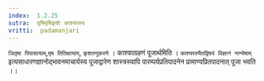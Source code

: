```yaml
---
index:  1.2.25
sutra:  तृषिमृषिकृशेः काश्यपस्य
vritti:  padamanjari
---
```


`ञितृषा पिपासायाम्`,`मृष तितिक्षायाम्`, `कृशतनूकरणे` । काश्यपग्रहणं पूजार्थमिति । `काश्यपस्यैतद्विषयं विज्ञानं नान्येषाम्` इत्यसाधारणज्ञानोद्भावनमाचार्यस्य पूजाद्वारेण शास्त्रस्यापि पारम्पर्यप्रतिपादनेन प्रामाण्यप्रितपादनात् पूजा भवति ।।
